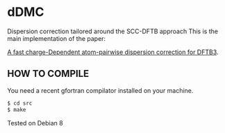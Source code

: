dDMC
====
Dispersion correction tailored around the SCC-DFTB approach
This is the main implementation of the paper:

[A fast charge-Dependent atom-pairwise dispersion correction for DFTB3](https://onlinelibrary.wiley.com/doi/abs/10.1002/qua.24887).


HOW TO COMPILE
--------------
You need a recent gfortran compilator installed on your machine.

```bash
$ cd src
$ make
```
Tested on Debian 8
